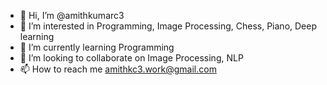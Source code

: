 - 👋 Hi, I’m @amithkumarc3
- 👀 I’m interested in Programming, Image Processing, Chess, Piano, Deep learning
- 🌱 I’m currently learning Programming
- 💞️ I’m looking to collaborate on Image Processing, NLP 
- 📫 How to reach me amithkc3.work@gmail.com

<!---
amithkumarc3/amithkumarc3 is a ✨ special ✨ repository because its `README.md` (this file) appears on your GitHub profile.
You can click the Preview link to take a look at your changes.
--->
